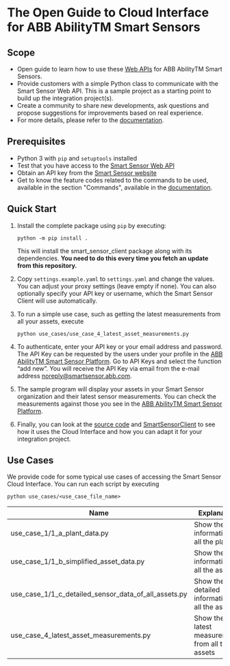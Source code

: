 
# The Open Guide to Cloud Interface for ABB AbilityTM Smart Sensors

## Scope

- Open guide to learn how to use these [Web APIs](https://api.smartsensor.abb.com/swagger/) for ABB AbilityTM Smart Sensors.
- Provide customers with a simple Python class to communicate with the Smart Sensor Web API. This is a sample project as a starting point to build up the integration project(s).
- Create a community to share new developments, ask questions and propose suggestions for improvements based on real experience.
- For more details, please refer to the [documentation](https://search.abb.com/library/Download.aspx?DocumentID=9AKK107728&LanguageCode=en&DocumentPartId=&Action=Launch).

## Prerequisites

- Python 3 with `pip` and `setuptools` installed
- Test that you have access to the [Smart Sensor Web API](https://api.smartsensor.abb.com/swagger/)
- Obtain an API key from the [Smart Sensor website](https://smartsensor.abb.com)
- Get to know the feature codes related to the commands to be used, available in the section "Commands", available in the [documentation](https://search.abb.com/library/Download.aspx?DocumentID=9AKK107728&LanguageCode=en&DocumentPartId=&Action=Launch).

## Quick Start

1.  Install the complete package using `pip` by executing:
    
        python -m pip install .
        
    This will install the smart_sensor_client package along with its dependencies.
    **You need to do this every time you fetch an update from this repository.**

2.  Copy `settings.example.yaml` to `settings.yaml` and change the values. You can adjust your proxy settings (leave empty if none).
    You can also optionally specify your API key or username, which the Smart Sensor Client will use automatically.

3.  To run a simple use case, such as getting the latest measurements from all your assets, execute

    ```
    python use_cases/use_case_4_latest_asset_measurements.py
    ```
    
4.  To authenticate, enter your API key or your email address and password. The API Key can be requested by the users under your profile in the [ABB AbilityTM Smart Sensor Platform](https://smartsensor.abb.com). Go to API Keys and select the function “add new”. You will receive the API Key via email from the e-mail address noreply@smartsensor.abb.com.

5.  The sample program will display your assets in your Smart Sensor organization and their latest sensor measurements. You can check the measurements against those you see in the [ABB AbilityTM Smart Sensor Platform](https://smartsensor.abb.com).

6.  Finally, you can look at the [source code](use_cases/use_cases_4_latest_asset_measurements.py) and [SmartSensorClient](smart_sensor_client/smart_sensor_client.py) to see how it uses the Cloud Interface and how you can adapt it for your integration project.

## Use Cases

We provide code for some typical use cases of accessing the Smart Sensor Cloud Interface.
You can run each script by executing

    python use_cases/<use_case_file_name>

| Name                                                     | Explanation                                      | Links                                                                                                                           |
| -------------------------------------------------------- | ------------------------------------------------ | ------------------------------------------------------------------------------------------------------------------------------- |
| use_case_1/1_a_plant_data.py                             | Show the information of all the plants           | [code](use_cases/use_case_1/1_a_plant_data.py), [usage](use_cases/use_case_1/README.md#use_case_1_a)                            |
| use_case_1/1_b_simplified_asset_data.py                  | Show the information of all the assets           | [code](use_cases/use_case_1/1_b_simplified_asset_data.py), [usage](use_cases/use_case_1/README.md#use_case_1_b)                 |
| use_case_1/1_c_detailed_sensor_data_of_all_assets.py     | Show the detailed information of all the assets  | [code](use_cases/use_case_1/1_c_detailed_sensor_data_of_all_assets.py),[usage](use_cases/use_case_1/README.md#use_case_1_c)     |
| use_case_4_latest_asset_measurements.py                  | Show the latest measurements from all the assets | [code](use_cases/use_case_4_latest_asset_measurements.py), [usage](use_cases/use_case_4_latest_asset_measurements.md)           |